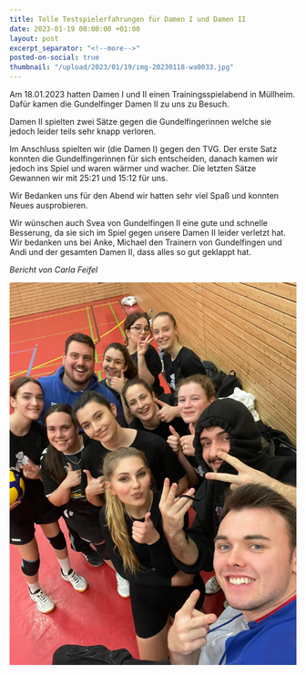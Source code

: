```yaml
---
title: Tolle Testspielerfahrungen für Damen I und Damen II
date: 2023-01-19 00:00:00 +01:00
layout: post
excerpt_separator: "<!--more-->"
posted-on-social: true
thumbnail: "/upload/2023/01/19/img-20230118-wa0033.jpg"
---
```


Am 18.01.2023 hatten Damen I und II einen Trainingsspielabend in Müllheim. Dafür kamen die Gundelfinger Damen II zu uns zu Besuch.

Damen II spielten zwei Sätze gegen die Gundelfingerinnen welche sie jedoch leider teils sehr knapp verloren. 

Im Anschluss spielten wir (die Damen I) gegen den TVG. Der erste Satz konnten die Gundelfingerinnen für sich entscheiden, danach kamen wir jedoch ins Spiel und waren wärmer und wacher. Die letzten Sätze Gewannen wir mit 25:21 und 15:12 für uns.

Wir Bedanken uns für den Abend wir hatten sehr viel Spaß und konnten Neues ausprobieren.

Wir wünschen auch Svea von Gundelfingen II eine gute und schnelle Besserung, da sie sich im Spiel gegen unsere Damen II leider verletzt hat. Wir bedanken uns bei Anke, Michael den Trainern von Gundelfingen und Andi und der gesamten Damen II, dass alles so gut geklappt hat.

_Bericht von Carla Feifel_

![](/upload/2023/01/19/img-20230118-wa0034.jpg)